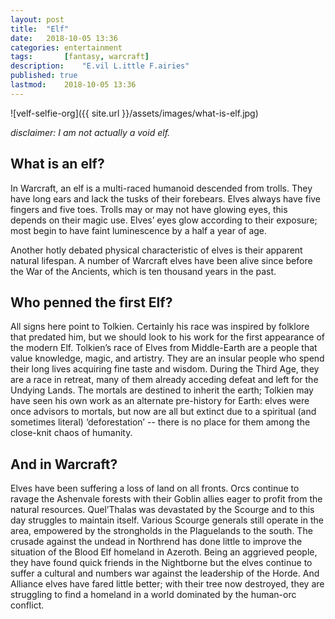 ```yaml
---
layout: post
title: 	"Elf"
date:	2018-10-05 13:36
categories:	entertainment
tags:		[fantasy, warcraft] 
description: 	"E.vil L.ittle F.airies"
published: true
lastmod:	2018-10-05 13:36
---
```


![velf-selfie-org]({{ site.url }}/assets/images/what-is-elf.jpg)

_disclaimer: I am not actually a void elf._

## What is an elf?

In Warcraft, an elf is a multi-raced humanoid descended from trolls. They have long ears and lack the tusks of their forebears. Elves always have five fingers and five toes. Trolls may or may not have glowing eyes, this depends on their magic use. Elves’ eyes glow according to their exposure; most begin to have faint luminescence by a half a year of age. 

Another hotly debated physical characteristic of elves is their apparent natural lifespan. A number of Warcraft elves have been alive since before the War of the Ancients, which is ten thousand years in the past. 

## Who penned the first Elf?

All signs here point to Tolkien. Certainly his race was inspired by folklore that predated him, but we should look to his work for the first appearance of the modern Elf. Tolkien’s race of Elves from Middle-Earth are a people that value knowledge, magic, and artistry. They are an insular people who spend their long lives acquiring fine taste and wisdom. During the Third Age, they are a race in retreat, many of them already acceding defeat and left for the Undying Lands. The mortals are destined to inherit the earth; Tolkien may have seen his own work as an alternate pre-history for Earth: elves were once advisors to mortals, but now are all but extinct due to a spiritual (and sometimes literal) ‘deforestation’ -- there is no place for them among the close-knit chaos of humanity.

## And in Warcraft?

Elves have been suffering a loss of land on all fronts. Orcs continue to ravage the Ashenvale forests with their Goblin allies eager to profit from the natural resources. Quel’Thalas was devastated by the Scourge and to this day struggles to maintain itself. Various Scourge generals still operate in the area, empowered by the strongholds in the Plaguelands to the south. The crusade against the undead in Northrend has done little to improve the situation of the Blood Elf homeland in Azeroth. Being an aggrieved people, they have found quick friends in the Nightborne but the elves continue to suffer a cultural and numbers war against the leadership of the Horde. And Alliance elves have fared little better; with their tree now destroyed, they are struggling to find a homeland in a world dominated by the human-orc conflict.
